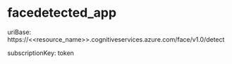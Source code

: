 # facedetected_app

uriBase: https://<<resource_name>>.cognitiveservices.azure.com/face/v1.0/detect

subscriptionKey: token
